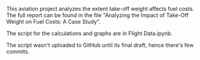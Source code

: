 This aviation project analyzes the extent take-off weight affects fuel costs. The full report can be found in the file "Analyzing the Impact of Take-Off Weight on Fuel Costs: A Case Study".

The script for the calculations and graphs are in Flight Data.ipynb.

The script wasn't uploaded to GitHub until its final draft, hence there's few commits.
